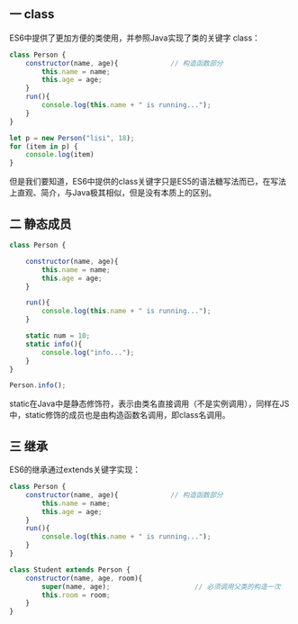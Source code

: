 ## 一 class

ES6中提供了更加方便的类使用，并参照Java实现了类的关键字 class：
```js
class Person {
    constructor(name, age){             // 构造函数部分
        this.name = name;  
        this.age = age;  
    }
    run(){
        console.log(this.name + " is running...");
    }
}

let p = new Person("lisi", 18);
for (item in p) {
    console.log(item)
}
```

但是我们要知道，ES6中提供的class关键字只是ES5的语法糖写法而已，在写法上直观、简介，与Java极其相似，但是没有本质上的区别。

## 二 静态成员

```js
class Person {

    constructor(name, age){             
        this.name = name;  
        this.age = age;  
    }

    run(){
        console.log(this.name + " is running...");
    }

    static num = 10;
    static info(){
        console.log("info...");
    }
}

Person.info();
```

static在Java中是静态修饰符，表示由类名直接调用（不是实例调用），同样在JS中，static修饰的成员也是由构造函数名调用，即class名调用。

## 三 继承

ES6的继承通过extends关键字实现：
```js
class Person {
    constructor(name, age){             // 构造函数部分
        this.name = name;  
        this.age = age;  
    }
    run(){
        console.log(this.name + " is running...");
    }
}

class Student extends Person {
    constructor(name, age, room){             
        super(name, age);                     // 必须调用父类的构造一次
        this.room = room;   
    }
}
```